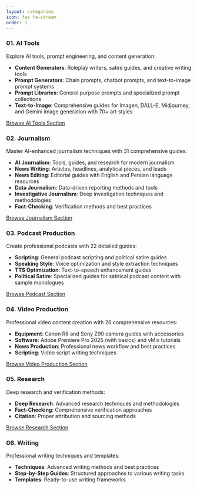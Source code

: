 ```yaml
---
layout: categories
icon: fas fa-stream
order: 1
---
```

### 01. AI Tools
Explore AI tools, prompt engineering, and content generation:
- **Content Generators**: Roleplay writers, satire guides, and creative writing tools
- **Prompt Generators**: Chain prompts, chatbot prompts, and text-to-image prompt systems
- **Prompt Libraries**: General purpose prompts and specialized prompt collections
- **Text-to-Image**: Comprehensive guides for Imagen, DALL-E, Midjourney, and Gemini image generation with 70+ art styles

[Browse AI Tools Section](/VP-KB-v3/Content/01-ai-tools/)

### 02. Journalism
Master AI-enhanced journalism techniques with 31 comprehensive guides:
- **AI Journalism**: Tools, guides, and research for modern journalism
- **News Writing**: Articles, headlines, analytical pieces, and leads
- **News Editing**: Editorial guides with English and Persian language resources
- **Data Journalism**: Data-driven reporting methods and tools
- **Investigative Journalism**: Deep investigation techniques and methodologies
- **Fact-Checking**: Verification methods and best practices

[Browse Journalism Section](/VP-KB-v3/Content/02-journalism/)

### 03. Podcast Production
Create professional podcasts with 22 detailed guides:
- **Scripting**: General podcast scripting and political satire guides
- **Speaking Style**: Voice optimization and style extraction techniques
- **TTS Optimization**: Text-to-speech enhancement guides
- **Political Satire**: Specialized guides for satirical podcast content with sample monologues

[Browse Podcast Section](/VP-KB-v3/Content/03-podcast/)

### 04. Video Production
Professional video content creation with 26 comprehensive resources:
- **Equipment**: Canon R8 and Sony Z90 camera guides with accessories
- **Software**: Adobe Premiere Pro 2025 (with basics) and vMix tutorials
- **News Production**: Professional news workflow and best practices
- **Scripting**: Video script writing techniques

[Browse Video Production Section](/VP-KB-v3/Content/04-video-production/)

### 05. Research
Deep research and verification methods:
- **Deep Research**: Advanced research techniques and methodologies
- **Fact-Checking**: Comprehensive verification approaches
- **Citation**: Proper attribution and sourcing methods

[Browse Research Section](/VP-KB-v3/Content/05-research/)

### 06. Writing
Professional writing techniques and templates:
- **Techniques**: Advanced writing methods and best practices
- **Step-by-Step Guides**: Structured approaches to various writing tasks
- **Templates**: Ready-to-use writing frameworks
